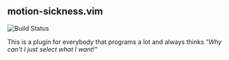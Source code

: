 ## motion-sickness.vim
![Build Status](https://circleci.com/hgiesel/vim-motion-sickness.svg?style=shield&circle-token=:circle-token)

This is a plugin for everybody that programs a lot and always thinks *"Why can't I just select what I want!"*
